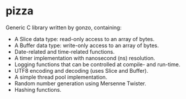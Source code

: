 # pizza
Generic C library written by gonzo, containing:

* A Slice data type: read-only access to an array of bytes.
* A Buffer data type: write-only access to an array of bytes.
* Date-related and time-related functions.
* A timer implementation with nanosecond (ns) resolution.
* Logging functions that can be controlled at compile- and run-time.
* UTF8 encoding and decoding (uses Slice and Buffer).
* A simple thread pool implementation.
* Random number generation using Mersenne Twister.
* Hashing functions.
